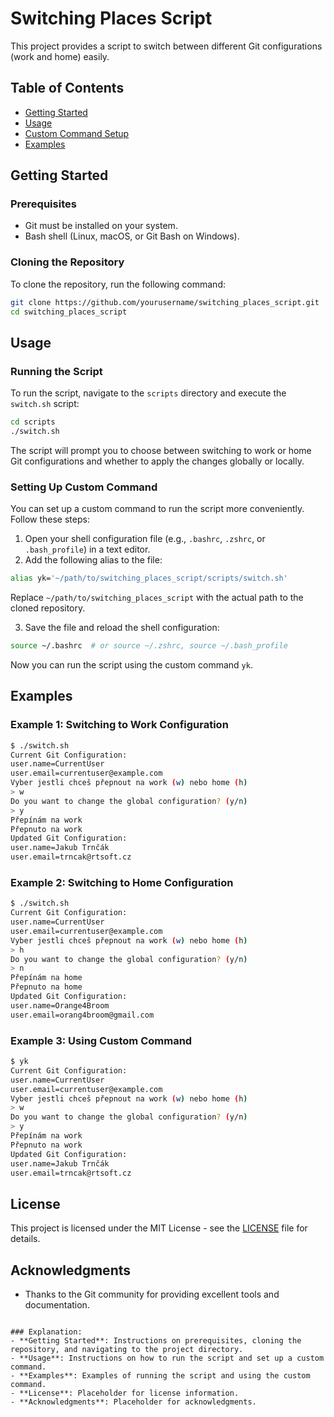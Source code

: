 # Switching Places Script

This project provides a script to switch between different Git configurations (work and home) easily.

## Table of Contents

- [Getting Started](#getting-started)
- [Usage](#usage)
- [Custom Command Setup](#custom-command-setup)
- [Examples](#examples)

## Getting Started

### Prerequisites

- Git must be installed on your system.
- Bash shell (Linux, macOS, or Git Bash on Windows).

### Cloning the Repository

To clone the repository, run the following command:

```sh
git clone https://github.com/yourusername/switching_places_script.git
cd switching_places_script
```

## Usage

### Running the Script

To run the script, navigate to the `scripts` directory and execute the `switch.sh` script:

```sh
cd scripts
./switch.sh
```

The script will prompt you to choose between switching to work or home Git configurations and whether to apply the changes globally or locally.

### Setting Up Custom Command

You can set up a custom command to run the script more conveniently. Follow these steps:

1. Open your shell configuration file (e.g., `.bashrc`, `.zshrc`, or `.bash_profile`) in a text editor.
2. Add the following alias to the file:

```sh
alias yk='~/path/to/switching_places_script/scripts/switch.sh'
```

Replace `~/path/to/switching_places_script` with the actual path to the cloned repository.

3. Save the file and reload the shell configuration:

```sh
source ~/.bashrc  # or source ~/.zshrc, source ~/.bash_profile
```

Now you can run the script using the custom command `yk`.

## Examples

### Example 1: Switching to Work Configuration

```sh
$ ./switch.sh
Current Git Configuration:
user.name=CurrentUser
user.email=currentuser@example.com
Vyber jestli chceš přepnout na work (w) nebo home (h)
> w
Do you want to change the global configuration? (y/n)
> y
Přepínám na work
Přepnuto na work
Updated Git Configuration:
user.name=Jakub Trnčák
user.email=trncak@rtsoft.cz
```

### Example 2: Switching to Home Configuration

```sh
$ ./switch.sh
Current Git Configuration:
user.name=CurrentUser
user.email=currentuser@example.com
Vyber jestli chceš přepnout na work (w) nebo home (h)
> h
Do you want to change the global configuration? (y/n)
> n
Přepínám na home
Přepnuto na home
Updated Git Configuration:
user.name=Orange4Broom
user.email=orang4broom@gmail.com
```

### Example 3: Using Custom Command

```sh
$ yk
Current Git Configuration:
user.name=CurrentUser
user.email=currentuser@example.com
Vyber jestli chceš přepnout na work (w) nebo home (h)
> w
Do you want to change the global configuration? (y/n)
> y
Přepínám na work
Přepnuto na work
Updated Git Configuration:
user.name=Jakub Trnčák
user.email=trncak@rtsoft.cz
```

## License

This project is licensed under the MIT License - see the [LICENSE](LICENSE) file for details.

## Acknowledgments

- Thanks to the Git community for providing excellent tools and documentation.
```

### Explanation:
- **Getting Started**: Instructions on prerequisites, cloning the repository, and navigating to the project directory.
- **Usage**: Instructions on how to run the script and set up a custom command.
- **Examples**: Examples of running the script and using the custom command.
- **License**: Placeholder for license information.
- **Acknowledgments**: Placeholder for acknowledgments.
